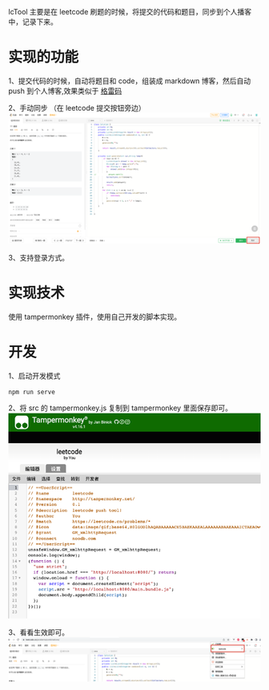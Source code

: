 lcTool 主要是在 leetcode 刷题的时候，将提交的代码和题目，同步到个人播客中，记录下来。

# 实现的功能

1、提交代码的时候，自动将题目和 code，组装成 markdown 博客，然后自动 push 到个人博客,效果类似于 [格雷码](https://noodb.com/blog/1557628290926342145)

2、手动同步 （在 leetcode 提交按钮旁边）
![img.png](./doc/asserts/img.png)

3、支持登录方式。

# 实现技术

使用 tampermonkey 插件，使用自己开发的脚本实现。

# 开发

1、启动开发模式

```shell
npm run serve
```

2、将 src 的 tampermonkey.js 复制到 tampermonkey 里面保存即可。
![img.png](doc/asserts/tampermonkey.png)

3、看看生效即可。
![img.png](doc/asserts/tampermonkeyActive.png)
